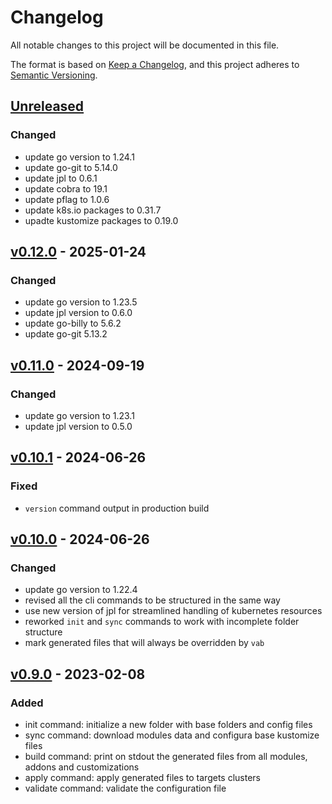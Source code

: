 # Changelog

All notable changes to this project will be documented in this file.

The format is based on [Keep a Changelog](https://keepachangelog.com/en/1.0.0/),
and this project adheres to [Semantic Versioning](https://semver.org/spec/v2.0.0.html).

## [Unreleased]

### Changed

- update go version to 1.24.1
- update go-git to 5.14.0
- update jpl to 0.6.1
- update cobra to 19.1
- update pflag to 1.0.6
- update k8s.io packages to 0.31.7
- upadte kustomize packages to 0.19.0

## [v0.12.0] - 2025-01-24

### Changed

- update go version to 1.23.5
- update jpl version to 0.6.0
- update go-billy to 5.6.2
- update go-git 5.13.2

## [v0.11.0] - 2024-09-19

### Changed

- update go version to 1.23.1
- update jpl version to 0.5.0

## [v0.10.1] - 2024-06-26

### Fixed

- `version` command output in production build

## [v0.10.0] - 2024-06-26

### Changed

- update go version to 1.22.4
- revised all the cli commands to be structured in the same way
- use new version of jpl for streamlined handling of kubernetes resources
- reworked `init` and `sync` commands to work with incomplete folder structure
- mark generated files that will always be overridden by `vab`

## [v0.9.0] - 2023-02-08

### Added

- init command: initialize a new folder with base folders and config files
- sync command: download modules data and configura base kustomize files
- build command: print on stdout the generated files from all modules, addons and customizations
- apply command: apply generated files to targets clusters
- validate command: validate the configuration file

[Unreleased]: https://github.com/mia-platform/vab/compare/v0.12.0...HEAD
[v0.12.0]: https://github.com/mia-platform/vab/compare/v0.11.0...v0.12.0
[v0.11.0]: https://github.com/mia-platform/vab/compare/v0.10.1...v0.11.0
[v0.10.1]: https://github.com/mia-platform/vab/compare/v0.10.0...v0.10.1
[v0.10.0]: https://github.com/mia-platform/vab/compare/v0.9.0...v0.10.0
[v0.9.0]: https://github.com/mia-platform/vab/releases/tag/v0.9.0

